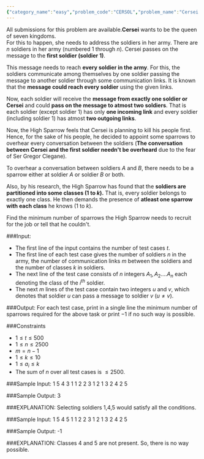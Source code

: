 ```yaml
---
{"category_name":"easy","problem_code":"CERSOL","problem_name":"Cersei and her Soldiers","languages_supported":{"0":"C","1":"CPP14","2":"JAVA","3":"PYTH","4":"PYTH 3.6","5":"PYPY","6":"CS2","7":"PAS fpc","8":"PAS gpc","9":"RUBY","10":"PHP","11":"GO","12":"NODEJS","13":"HASK","14":"rust","15":"SCALA","16":"swift","17":"D","18":"PERL","19":"FORT","20":"WSPC","21":"ADA","22":"CAML","23":"ICK","24":"BF","25":"ASM","26":"CLPS","27":"PRLG","28":"ICON","29":"SCM qobi","30":"PIKE","31":"ST","32":"NICE","33":"LUA","34":"BASH","35":"NEM","36":"LISP sbcl","37":"LISP clisp","38":"SCM guile","39":"JS","40":"ERL","41":"TCL","42":"kotlin","43":"PERL6","44":"TEXT","45":"SCM chicken","46":"PYP3","47":"CLOJ","48":"R","49":"COB","50":"FS"},"max_timelimit":2,"source_sizelimit":50000,"problem_author":"aashu_k","problem_tester":null,"date_added":"27-03-2019","tags":{"0":"aashu_k"},"time":{"view_start_date":1554669000,"submit_start_date":1554669000,"visible_start_date":1554669000,"end_date":1735669800},"is_direct_submittable":false,"layout":"problem"}
---
```

<span class="solution-visible-txt">All submissions for this problem are available.</span>**Cersei** wants to be the queen of seven kingdoms.  
For this to happen, she needs to address the soldiers in her army. There are $n$ soldiers in her army (numbered $1$ through $n$). Cersei passes on the message to the **first soldier (soldier 1)**.   

This message needs to reach **every soldier in the army**. For this, the soldiers communicate among themselves by one soldier passing the message to another soldier through some communication links. It is known that the **message could reach every soldier** using the given links.

Now, each soldier will receive the **message from exactly one soldier or Cersei** and could **pass on the message to atmost two soldiers**. That is each soldier (except soldier 1) has only **one incoming link** and every soldier (including soldier 1) has atmost **two outgoing links**.  
 
Now, the High Sparrow feels that Cersei is planning to kill his people first. Hence, for the sake of his people, he decided to appoint some sparrows to overhear every conversation between the soldiers (**The conversation between Cersei and the first soldier needn't be overheard** due to the fear of Ser Gregor Clegane).   

To overhear a conversation between soldiers $A$ and $B$, there needs to be a sparrow either at soldier $A$ or soldier $B$ or both.

Also, by his research, the High Sparrow has found that the **soldiers are partitioned into some classes ($1$ to $k$).** That is, every soldier belongs to exactly one class. He then demands the presence of **atleast one sparrow with each class** he knows ($1$ to $k$).

Find the minimum number of sparrows the High Sparrow needs to recruit for the job or tell that he couldn't.

###Input:
- The first line of the input contains the number of test cases $t$.
- The first line of each test case gives the number of soldiers $n$ in the army, the number of communication links $m$ between the soldiers and the number of classes $k$ in soldiers.
- The next line of the test case consists of $n$ integers $A_1,A_2....A_n$ each denoting the class of the $i^{th}$ soldier.
- The next $m$ lines of the test case contain two integers $u$ and $v$, which denotes that soldier $u$ can pass a message to soldier $v$ ($u \neq v$).

###Output:
For each test case, print in a single line the minimum number of sparrows required for the above task or print $-1$ if no such way is possible.

###Constraints 
- $1 \leq t \leq 500$
- $1 \leq n \leq 2500$
- $m = n - 1$
- $1 \leq k \leq 10$
- $1 \leq a_i \leq k$
- The sum of $n$ over all test cases is $\leq 2500$.

###Sample Input:
	1
	5 4 3
	1 1 2 2 3
	1 2
	1 3
	2 4
	2 5

###Sample Output:
	3
	
###EXPLANATION:
	Selecting soldiers 1,4,5 would satisfy all the conditions.

###Sample Input:
	1
	5 4 5
	1 1 2 2 3
	1 2
	1 3
	2 4
	2 5

###Sample Output:
	-1

###EXPLANATION:
	Classes 4 and 5 are not present. So, there is no way possible.